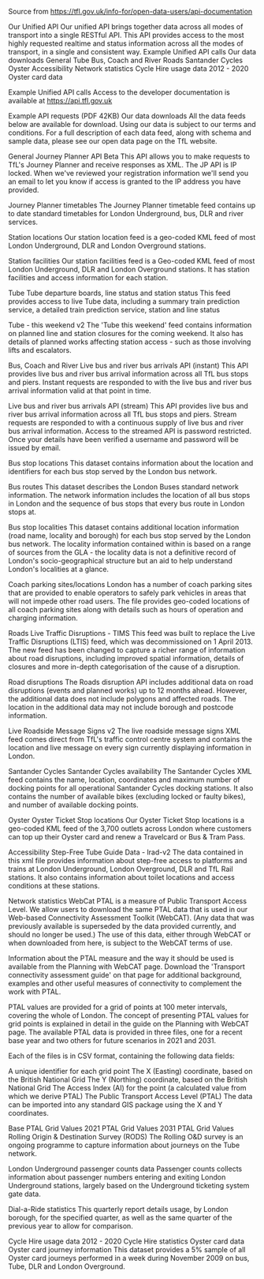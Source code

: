 Source from https://tfl.gov.uk/info-for/open-data-users/api-documentation

Our Unified API
Our unified API brings together data across all modes of transport into a single RESTful API. This API provides access to the most highly requested realtime and status information across all the modes of transport, in a single and consistent way.
Example Unified API calls
Our data downloads
General
Tube
Bus, Coach and River
Roads
Santander Cycles
Oyster
Accessibility
Network statistics
Cycle Hire usage data 2012 - 2020
Oyster card data
 
Example Unified API calls
Access to the developer documentation is available at https://api.tfl.gov.uk

Example API requests (PDF 42KB)
Our data downloads
All the data feeds below are available for download. Using our data is subject to our terms and conditions. For a full description of each data feed, along with schema and sample data, please see our open data page on the TfL website.

General
Journey Planner API Beta
This API allows you to make requests to TfL's Journey Planner and receive responses as XML. The JP API is IP locked. When we've reviewed your registration information we'll send you an email to let you know if access is granted to the IP address you have provided.

Journey Planner timetables
The Journey Planner timetable feed contains up to date standard timetables for London Underground, bus, DLR and river services.

Station locations
Our station location feed is a geo-coded KML feed of most London Underground, DLR and London Overground stations.

Station facilities
Our station facilities feed is a Geo-coded KML feed of most London Underground, DLR and London Overground stations. It has station facilities and access information for each station.

Tube
Tube departure boards, line status and station status
This feed provides access to live Tube data, including a summary train prediction service, a detailed train prediction service, station and line status

Tube - this weekend v2
The 'Tube this weekend' feed contains information on planned line and station closures for the coming weekend. It also has details of planned works affecting station access - such as those involving lifts and escalators.

Bus, Coach and River
Live bus and river bus arrivals API (instant)
This API provides live bus and river bus arrival information across all TfL bus stops and piers. Instant requests are responded to with the live bus and river bus arrival information valid at that point in time.

Live bus and river bus arrivals API (stream)
This API provides live bus and river bus arrival information across all TfL bus stops and piers. Stream requests are responded to with a continuous supply of live bus and river bus arrival information. Access to the streamed API is password restricted. Once your details have been verified a username and password will be issued by email.

Bus stop locations
This dataset contains information about the location and identifiers for each bus stop served by the London bus network.

Bus routes
This dataset describes the London Buses standard network information. The network information includes the location of all bus stops in London and the sequence of bus stops that every bus route in London stops at.

Bus stop localities
This dataset contains additional location information (road name, locality and borough) for each bus stop served by the London bus network. The locality information contained within is based on a range of sources from the GLA - the locality data is not a definitive record of London's socio-geographical structure but an aid to help understand London's localities at a glance.

Coach parking sites/locations
London has a number of coach parking sites that are provided to enable operators to safely park vehicles in areas that will not impede other road users. The file provides geo-coded locations of all coach parking sites along with details such as hours of operation and charging information.

Roads
Live Traffic Disruptions - TIMS
This feed was built to replace the Live Traffic Disruptions (LTIS) feed, which was decommissioned on 1 April 2013. The new feed has been changed to capture a richer range of information about road disruptions, including improved spatial information, details of closures and more in-depth categorisation of the cause of a disruption.

Road disruptions
The Roads disruption API includes additional data on road disruptions (events and planned works) up to 12 months ahead. However, the additional data does not include polygons and affected roads. The location in the additional data may not include borough and postcode information.

Live Roadside Message Signs v2
The live roadside message signs XML feed comes direct from TfL's traffic control centre system and contains the location and live message on every sign currently displaying information in London.

Santander Cycles
Santander Cycles availability
The Santander Cycles XML feed contains the name, location, coordinates and maximum number of docking points for all operational Santander Cycles docking stations. It also contains the number of available bikes (excluding locked or faulty bikes), and number of available docking points.

Oyster
Oyster Ticket Stop locations
Our Oyster Ticket Stop locations is a geo-coded KML feed of the 3,700 outlets across London where customers can top up their Oyster card and renew a Travelcard or Bus & Tram Pass.

Accessibility
Step-Free Tube Guide Data - lrad-v2
The data contained in this xml file provides information about step-free access to platforms and trains at London Underground, London Overground, DLR and TfL Rail stations. It also contains information about toilet locations and access conditions at these stations.

Network statistics
WebCat
PTAL is a measure of Public Transport Access Level. We allow users to download the same PTAL data that is used in our Web-based Connectivity Assessment Toolkit (WebCAT). (Any data that was previously available is superseded by the data provided currently, and should no longer be used.) The use of this data, either through WebCAT or when downloaded from here, is subject to the WebCAT terms of use.

Information about the PTAL measure and the way it should be used is available from the Planning with WebCAT page. Download the 'Transport connectivity assessment guide' on that page for additional background, examples and other useful measures of connectivity to complement the work with PTAL.

PTAL values are provided for a grid of points at 100 meter intervals, covering the whole of London. The concept of presenting PTAL values for grid points is explained in detail in the guide on the Planning with WebCAT page. The available PTAL data is provided in three files, one for a recent base year and two others for future scenarios in 2021 and 2031.

Each of the files is in CSV format, containing the following data fields:

A unique identifier for each grid point
The X (Easting) coordinate, based on the British National Grid
The Y (Northing) coordinate, based on the British National Grid
The Access Index (AI) for the point (a calculated value from which we derive PTAL)
The Public Transport Access Level (PTAL)
The data can be imported into any standard GIS package using the X and Y coordinates.

Base PTAL Grid Values
2021 PTAL Grid Values
2031 PTAL Grid Values
Rolling Origin & Destination Survey (RODS)
The Rolling O&D survey is an ongoing programme to capture information about journeys on the Tube network.

London Underground passenger counts data
Passenger counts collects information about passenger numbers entering and exiting London Underground stations, largely based on the Underground ticketing system gate data.

Dial-a-Ride statistics
This quarterly report details usage, by London borough, for the specified quarter, as well as the same quarter of the previous year to allow for comparison.

Cycle Hire usage data 2012 - 2020
Cycle Hire statistics
Oyster card data
Oyster card journey information
This dataset provides a 5% sample of all Oyster card journeys performed in a week during November 2009 on bus, Tube, DLR and London Overground.
